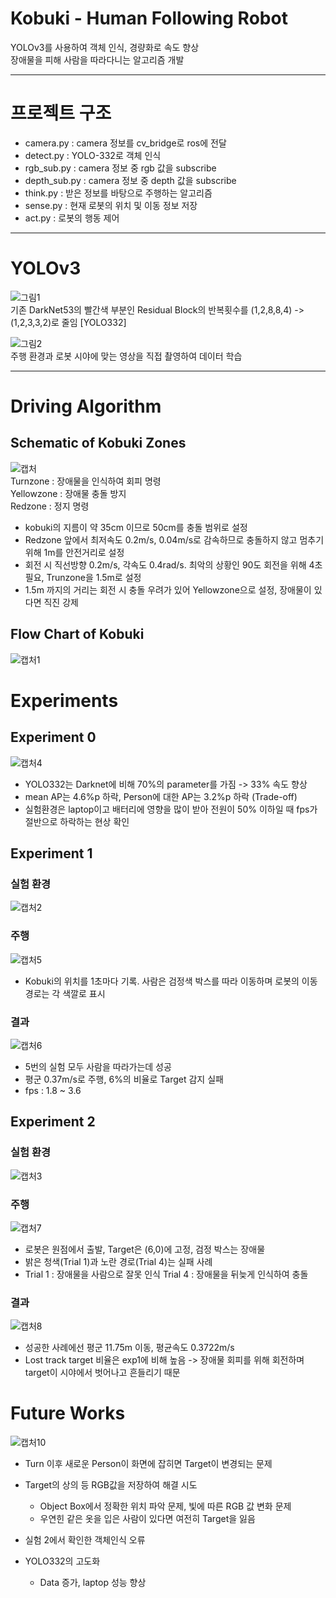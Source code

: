 # Kobuki - Human Following Robot


YOLOv3를 사용하여 객체 인식, 경량화로 속도 향상  
장애물을 피해 사람을 따라다니는 알고리즘 개발


----------------------
# 프로젝트 구조
- camera.py : camera 정보를 cv_bridge로 ros에 전달
- detect.py : YOLO-332로 객체 인식
- rgb_sub.py : camera 정보 중 rgb 값을 subscribe
- depth_sub.py : camera 정보 중 depth 값을 subscribe
- think.py : 받은 정보를 바탕으로 주행하는 알고리즘
- sense.py : 현재 로봇의 위치 및 이동 정보 저장
- act.py : 로봇의 행동 제어
------------------------
# YOLOv3 
![그림1](https://user-images.githubusercontent.com/80737266/124345892-a163de00-dc16-11eb-9cf2-0494b272d706.png)  
기존 DarkNet53의 빨간색 부분인 Residual Block의 반복횟수를 (1,2,8,8,4) -> (1,2,3,3,2)로 줄임 [YOLO332]  


![그림2](https://user-images.githubusercontent.com/80737266/124345996-37980400-dc17-11eb-97a5-0c6641f46b04.png)  
주행 환경과 로봇 시야에 맞는 영상을 직접 촬영하여 데이터 학습

----------------------
# Driving Algorithm
## Schematic of Kobuki Zones  
![캡처](https://user-images.githubusercontent.com/80737266/124346735-7039dc80-dc1b-11eb-968a-284d0c7ff25c.PNG)  
Turnzone : 장애물을 인식하여 회피 명령  
Yellowzone : 장애물 충돌 방지  
Redzone : 정지 명령  
- kobuki의 지름이 약 35cm 이므로 50cm를 충돌 범위로 설정
- Redzone 앞에서 최저속도 0.2m/s, 0.04m/s로 감속하므로 충돌하지 않고 멈추기 위해 1m를 안전거리로 설정
- 회전 시 직선방향 0.2m/s, 각속도 0.4rad/s. 최악의 상황인 90도 회전을 위해 4초 필요, Trunzone을 1.5m로 설정
- 1.5m 까지의 거리는 회전 시 충돌 우려가 있어 Yellowzone으로 설정, 장애물이 있다면 직진 강제

## Flow Chart of Kobuki
![캡처1](https://user-images.githubusercontent.com/80737266/124346736-7039dc80-dc1b-11eb-8530-8b2a1083cf1a.PNG)

# Experiments
## Experiment 0
![캡처4](https://user-images.githubusercontent.com/80737266/124346739-716b0980-dc1b-11eb-8808-9c71c91ad3b2.PNG)
- YOLO332는 Darknet에 비해 70%의 parameter를 가짐 -> 33% 속도 향상
- mean AP는 4.6%p 하락, Person에 대한 AP는 3.2%p 하락 (Trade-off)
- 실험환경은 laptop이고 배터리에 영향을 많이 받아 전원이 50% 이하일 때 fps가 절반으로 하락하는 현상 확인

## Experiment 1
### 실험 환경
![캡처2](https://user-images.githubusercontent.com/80737266/124346737-70d27300-dc1b-11eb-9d40-c606f8f168bc.PNG)  
### 주행
![캡처5](https://user-images.githubusercontent.com/80737266/124346740-7203a000-dc1b-11eb-8001-56580dd9765c.PNG)   
- Kobuki의 위치를 1초마다 기록. 사람은 검정색 박스를 따라 이동하며 로봇의 이동경로는 각 색깔로 표시
### 결과
![캡처6](https://user-images.githubusercontent.com/80737266/124346741-7203a000-dc1b-11eb-9d27-a1d9c2557e3c.PNG)  
- 5번의 실험 모두 사람을 따라가는데 성공
- 평군 0.37m/s로 주행, 6%의 비율로 Target 감지 실패
- fps : 1.8 ~ 3.6

## Experiment 2
### 실험 환경
![캡처3](https://user-images.githubusercontent.com/80737266/124346738-70d27300-dc1b-11eb-9070-582e34dc6e33.PNG)  
### 주행
![캡처7](https://user-images.githubusercontent.com/80737266/124346742-729c3680-dc1b-11eb-9828-8622aa72218a.PNG)  
- 로봇은 원점에서 출발, Target은 (6,0)에 고정, 검정 박스는 장애물
- 밝은 청색(Trial 1)과 노란 경로(Trial 4)는 실패 사례
- Trial 1 : 장애물을 사람으로 잘못 인식  Trial 4 : 장애물을 뒤늦게 인식하여 충돌
### 결과
![캡처8](https://user-images.githubusercontent.com/80737266/124346743-7334cd00-dc1b-11eb-8f84-725a7136bca0.PNG)
- 성공한 사례에선 평군 11.75m 이동, 평균속도 0.3722m/s
- Lost track target 비율은 exp1에 비해 높음 -> 장애물 회피를 위해 회전하며 target이 시야에서 벗어나고 흔들리기 때문

# Future Works
![캡처10](https://user-images.githubusercontent.com/80737266/124346747-792aae00-dc1b-11eb-87a1-93f7f0a2b12a.PNG)
- Turn 이후 새로운 Person이 화면에 잡히면 Target이 변경되는 문제 
 - Target의 상의 등 RGB값을 저장하여 해결 시도
    - Object Box에서 정확한 위치 파악 문제, 빛에 따른 RGB 값 변화 문제
    - 우연힌 같은 옷을 입은 사람이 있다면 여전히 Target을 잃음  
  
- 실험 2에서 확인한 객체인식 오류
 - YOLO332의 고도화
    - Data 증가, laptop 성능 향상
